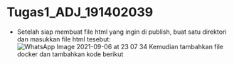 # Tugas1_ADJ_191402039
- Setelah siap membuat file html yang ingin di publish, buat satu direktori dan masukkan file html tesebut: 
![WhatsApp Image 2021-09-06 at 23 07 34](https://user-images.githubusercontent.com/62231015/132715441-0180520b-2963-49de-bfa4-f142c82b0147.jpeg)
Kemudian tambahkan file docker dan tambahkan kode berikut
